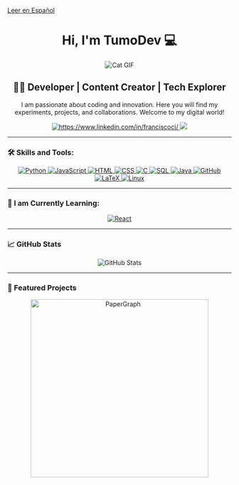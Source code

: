 [Leer en Español](./README_ES.md)



<h1 align="center"> Hi, I'm TumoDev 💻</h1>

<div align="center">
    <img src="https://media1.tenor.com/m/3Qb1nM5v680AAAAd/cat-cats.gif" alt="Cat GIF"/>
</div>

<h2 align="center">👨‍💻 Developer | Content Creator | Tech Explorer</h2>

<p align="center">
    I am passionate about coding and innovation. Here you will find my experiments, projects, and collaborations. Welcome to my digital world!
</p>



<div align="center">
    <a href="https://www.linkedin.com/in/franciscocj/">
        <img src="https://img.shields.io/badge/LinkedIn-Francisco_Cortés-0077B5?style=for-the-badge&logo=linkedin&logoColor=white&labelColor=101010" alt="https://www.linkedin.com/in/franciscocj/">
    </a>
    <a href="https://youtube.com/@tumodev">
        <img src="https://img.shields.io/badge/YouTube-TumoDEV-FF0000?style=for-the-badge&logo=youtube&logoColor=white&labelColor=101010">
    </a>
</div>

---


### 🛠️ Skills and Tools:

<div align="center">
    <a href="https://github.com/TumoDev">
        <img src="https://img.shields.io/badge/-Python-blue?style=for-the-badge&logo=python&logoColor=white" alt="Python"/>
        <img src="https://img.shields.io/badge/-JavaScript-yellow?style=for-the-badge&logo=javascript&logoColor=white" alt="JavaScript"/>
        <img src="https://img.shields.io/badge/-HTML-orange?style=for-the-badge&logo=html5&logoColor=white" alt="HTML">
        <img src="https://img.shields.io/badge/-CSS-1572B6?style=for-the-badge&logo=css3&logoColor=white" alt="CSS">
        <img src="https://img.shields.io/badge/-C-00599C?style=for-the-badge&logo=c&logoColor=white" alt="C">
        <img src="https://img.shields.io/badge/-SQL-4479A1?style=for-the-badge&logo=mysql&logoColor=white" alt="SQL">
        <img src="https://img.shields.io/badge/-Java-red?style=for-the-badge&logo=java&logoColor=white" alt="Java">
        <img src="https://img.shields.io/badge/-GitHub-181717?style=for-the-badge&logo=github&logoColor=white" alt="GitHub">
        <img src="https://img.shields.io/badge/-LaTeX-008080?style=for-the-badge&logo=latex&logoColor=white" alt="LaTeX">
        <img src="https://img.shields.io/badge/-Linux-FCC624?style=for-the-badge&logo=linux&logoColor=white" alt="Linux">
    </a>
</div>

---

### 🌱 I am Currently Learning:

<div align="center">
    <a href="https://github.com/TumoDev">
        <img src="https://img.shields.io/badge/-React-black?style=for-the-badge&logo=react" alt="React"/>
    </a>
</div>

---

### 📈 GitHub Stats

<div align="center">
    <img src="https://github-readme-stats.vercel.app/api?username=tumodev&show_icons=true&theme=vue" alt="GitHub Stats"/>
</div>

---

### 🌟 Featured Projects

<div align="center">
    <a href="https://github.com/TumoDev/PaperGraph">
        <img src="https://github.com/TumoDev/PaperGraph" alt="PaperGraph" width="400"/>
    </a>
</div>

